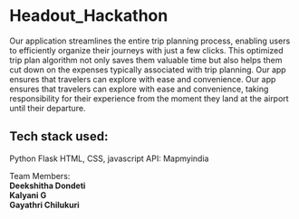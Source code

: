 # Headout_Hackathon

Our application streamlines the entire trip planning process, enabling users to efficiently organize their journeys with just a few clicks. This optimized trip plan algorithm not only saves them valuable time but also helps them cut down on the expenses typically associated with trip planning. Our app ensures that travelers can explore with ease and convenience. Our app ensures that travelers can explore with ease and convenience, taking responsibility for their experience from the moment they land at the airport until their departure. 

## Tech stack used:
Python
Flask
HTML, CSS, javascript
API: Mapmyindia


Team Members: <br>
**Deekshitha Dondeti** <br>
**Kalyani G** <br>
**Gayathri Chilukuri**
